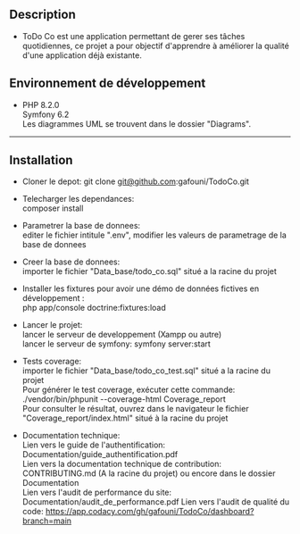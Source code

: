 ## Description
* ToDo Co est une application permettant de gerer ses tâches quotidiennes, ce projet a pour objectif d'apprendre à améliorer la qualité d'une application déjà existante.  
## Environnement de développement  
* PHP 8.2.0  
  Symfony 6.2  
  Les diagrammes UML se trouvent dans le dossier "Diagrams".  

---------------------------------
## Installation
* Cloner le depot:  git clone git@github.com:gafouni/TodoCo.git
* Telecharger les dependances:  
  composer install
  
* Parametrer la base de donnees:  
  editer le fichier intitule ".env", modifier les valeurs de parametrage de la base de donnees 
  
* Creer la base de donnees:  
  importer le fichier "Data_base/todo_co.sql" situé a la racine du projet

* Installer les fixtures pour avoir une démo de données fictives en développement :  
  php app/console doctrine:fixtures:load 
  
* Lancer le projet:  
  lancer le serveur de developpement (Xampp ou autre)  
  lancer le serveur de symfony: symfony server:start  

* Tests coverage:  
 importer le fichier "Data_base/todo_co_test.sql" situé a la racine du projet  
 Pour générer le test coverage, exécuter cette commande:  
 ./vendor/bin/phpunit --coverage-html Coverage_report  
 Pour consulter le résultat, ouvrez dans le navigateur le fichier "Coverage_report/index.html" situé à la racine du projet  

* Documentation technique:  
  Lien vers le guide de l'authentification: Documentation/guide_authentification.pdf  
  Lien vers la documentation technique de contribution: CONTRIBUTING.md (A la racine du projet)
  ou encore dans le dossier Documentation  
  Lien vers l'audit de performance du site: Documentation/audit_de_performance.pdf
  Lien vers l'audit de qualité du code:  https://app.codacy.com/gh/gafouni/TodoCo/dashboard?branch=main
 
